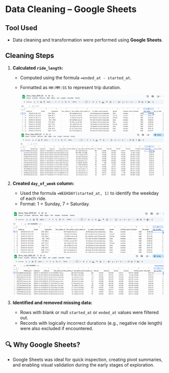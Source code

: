 #  Data Cleaning – Google Sheets

##  Tool Used
- Data cleaning and transformation were performed using **Google Sheets**.

##  Cleaning Steps

1. **Calculated `ride_length`:**
   - Computed using the formula `=ended_at - started_at`.
   - Formatted as `HH:MM:SS` to represent trip duration.
     
     ![ride_length_2019](./screenshots/ride_length_2019.png)
     ![ride_length_2020](./screenshots/ride_length_2020.png)

2. **Created `day_of_week` column:**
   - Used the formula `=WEEKDAY(started_at, 1)` to identify the weekday of each ride.
   - Format: 1 = Sunday, 7 = Saturday.
      
    ![day_of_week_2019](./screenshots/day_of_week_2019.png)
    ![day_of_week_2020](./screenshots/day_of_week_2020.png)
3. **Identified and removed missing data:**
   - Rows with blank or null `started_at` or `ended_at` values were filtered out.
   - Records with logically incorrect durations (e.g., negative ride length) were also excluded if encountered.

## 🔍 Why Google Sheets?
- Google Sheets was ideal for quick inspection, creating pivot summaries, and enabling visual validation during the early stages of exploration.

